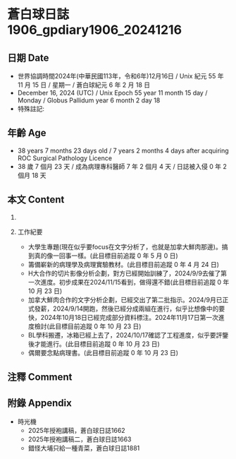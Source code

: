 [_metadata_:encoding]: - "utf-8"
[_metadata_:language]: - "zh-Hant-TW"
[_metadata_:fileformat]: - "markdown"
[_metadata_:MIME_type]: - "text/plain"
[_metadata_:markdown_version]: - "commonmark version 0.30"
[_metadata_:markdown_spec]: - "https://spec.commonmark.org/0.30/"

# 蒼白球日誌1906_gpdiary1906_20241216 #

## 日期 Date ##

* 世界協調時間2024年(中華民國113年，令和6年)12月16日 / Unix 紀元 55 年 11 月 15 日 / 星期一 / 蒼白球紀元 6 年 2 月 18 日
* December 16, 2024 (UTC) / Unix Epoch 55 year 11 month 15 day / Monday / Globus Pallidum year 6 month 2 day 18
* 特殊註記:

## 年齡 Age ##

* 38 years 7 months 23 days old / 7 years 2 months 4 days after acquiring ROC Surgical Pathology Licence
* 38 歲 7 個月 23 天 / 成為病理專科醫師 7 年 2 個月 4 天 / 日誌被入侵 0 年 2 個月 18 天

## 本文 Content ##

1. 

2. 工作紀要

    - 大學生專題(現在似乎要focus在文字分析了，也就是加拿大鮮肉那邊)。搞到真的像一回事一樣。(此目標目前追蹤 0 年 5 月 0 日)
    - 籌備嶄新的病理學及病理實驗教材。(此目標目前追蹤 0 年 4 月 24 日)
    - H大合作的切片影像分析企劃，對方已經開始訓練了，2024/9/9去催了第一次進度。初步成果在2024/11/15看到，做得還不錯(此目標目前追蹤 0 年 10 月 23 日)
    - 加拿大鮮肉合作的文字分析企劃，已經交出了第二批指示。2024/9月已正式發薪，2024/9/14開跑，然後已經分成兩組在進行，似乎比想像中的要快，2024年10月18日已經完成部分資料標注。2024年11月17日第一次進度檢討(此目標目前追蹤 0 年 10 月 23 日)
    - BL學科搬遷，冰箱已經上去了，2024/10/17確認了工程進度，似乎要評鑒後才能進行。(此目標目前追蹤 0 年 10 月 23 日)
    - 偶爾要念點病理書。(此目標目前追蹤 0 年 10 月 23 日)

## 注釋 Comment ##


## 附錄 Appendix ##

* 時光機
    - 2025年授袍講稿，蒼白球日誌1662
    - 2025年授袍講稿二，蒼白球日誌1663
    - 錯怪大埔只給一種青菜，蒼白球日誌1881
